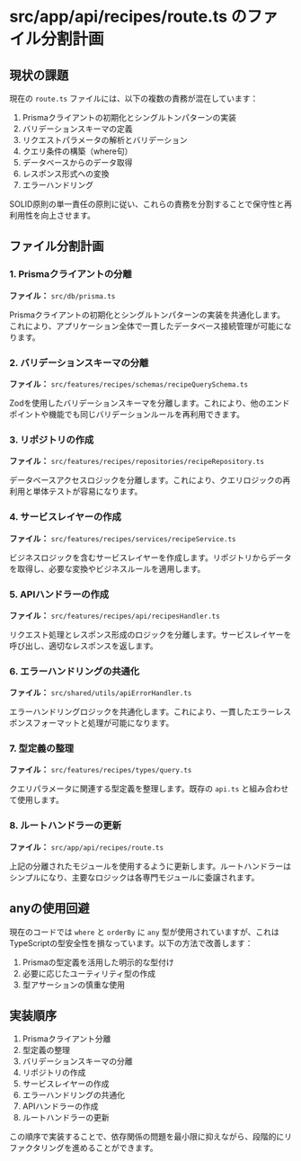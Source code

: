# src/app/api/recipes/route.ts のファイル分割計画

## 現状の課題

現在の `route.ts` ファイルには、以下の複数の責務が混在しています：

1. Prismaクライアントの初期化とシングルトンパターンの実装
2. バリデーションスキーマの定義
3. リクエストパラメータの解析とバリデーション
4. クエリ条件の構築（where句）
5. データベースからのデータ取得
6. レスポンス形式への変換
7. エラーハンドリング

SOLID原則の単一責任の原則に従い、これらの責務を分割することで保守性と再利用性を向上させます。

## ファイル分割計画

### 1. Prismaクライアントの分離

**ファイル：** `src/db/prisma.ts`

Prismaクライアントの初期化とシングルトンパターンの実装を共通化します。これにより、アプリケーション全体で一貫したデータベース接続管理が可能になります。

### 2. バリデーションスキーマの分離

**ファイル：** `src/features/recipes/schemas/recipeQuerySchema.ts`

Zodを使用したバリデーションスキーマを分離します。これにより、他のエンドポイントや機能でも同じバリデーションルールを再利用できます。

### 3. リポジトリの作成

**ファイル：** `src/features/recipes/repositories/recipeRepository.ts`

データベースアクセスロジックを分離します。これにより、クエリロジックの再利用と単体テストが容易になります。

### 4. サービスレイヤーの作成

**ファイル：** `src/features/recipes/services/recipeService.ts`

ビジネスロジックを含むサービスレイヤーを作成します。リポジトリからデータを取得し、必要な変換やビジネスルールを適用します。

### 5. APIハンドラーの作成

**ファイル：** `src/features/recipes/api/recipesHandler.ts`

リクエスト処理とレスポンス形成のロジックを分離します。サービスレイヤーを呼び出し、適切なレスポンスを返します。

### 6. エラーハンドリングの共通化

**ファイル：** `src/shared/utils/apiErrorHandler.ts`

エラーハンドリングロジックを共通化します。これにより、一貫したエラーレスポンスフォーマットと処理が可能になります。

### 7. 型定義の整理

**ファイル：** `src/features/recipes/types/query.ts`

クエリパラメータに関連する型定義を整理します。既存の `api.ts` と組み合わせて使用します。

### 8. ルートハンドラーの更新

**ファイル：** `src/app/api/recipes/route.ts`

上記の分離されたモジュールを使用するように更新します。ルートハンドラーはシンプルになり、主要なロジックは各専門モジュールに委譲されます。

## anyの使用回避

現在のコードでは `where` と `orderBy` に `any` 型が使用されていますが、これはTypeScriptの型安全性を損なっています。以下の方法で改善します：

1. Prismaの型定義を活用した明示的な型付け
2. 必要に応じたユーティリティ型の作成
3. 型アサーションの慎重な使用

## 実装順序

1. Prismaクライアント分離
2. 型定義の整理
3. バリデーションスキーマの分離
4. リポジトリの作成
5. サービスレイヤーの作成
6. エラーハンドリングの共通化
7. APIハンドラーの作成
8. ルートハンドラーの更新

この順序で実装することで、依存関係の問題を最小限に抑えながら、段階的にリファクタリングを進めることができます。

